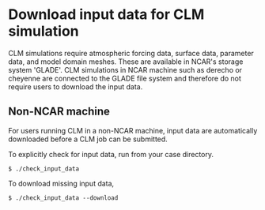 # Download input data for CLM simulation

CLM simulations require atmospheric forcing data, surface data, parameter data, and model domain meshes. These are available in NCAR's storage system 'GLADE'. CLM simulations in NCAR machine such as derecho or cheyenne are connected to the GLADE file system and therefore do not require users to download the input data.

## Non-NCAR machine

For users running CLM in a non-NCAR machine, input data are automatically downloaded before a CLM job can be submitted. 

To explicitly check for input data, run from your case directory.
```
$ ./check_input_data
```

To download missing input data,
```
$ ./check_input_data --download
```